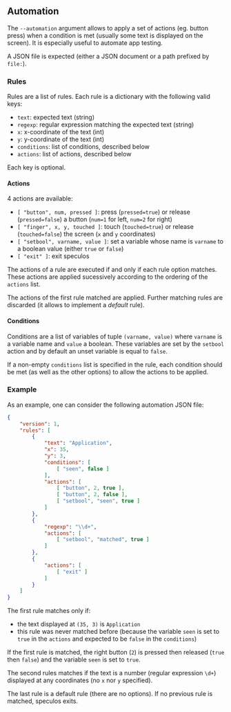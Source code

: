 ## Automation

The `--automation` argument allows to apply a set of actions (eg. button press)
when a condition is met (usually some text is displayed on the screen). It is
especially useful to automate app testing.

A JSON file is expected (either a JSON document or a path prefixed by `file:`).


### Rules

Rules are a list of rules. Each rule is a dictionary with the following valid
keys:

- `text`: expected text (string)
- `regexp`: regular expression matching the expected text (string)
- `x`: x-coordinate of the text (int)
- `y`: y-coordinate of the text (int)
- `conditions`: list of conditions, described below
- `actions`: list of actions, described below

Each key is optional.

#### Actions

4 actions are available:

- `[ "button", num, pressed ]`: press (`pressed=true`) or release
  (`pressed=false`) a button (`num=1` for left, `num=2` for right)
- `[ "finger", x, y, touched ]`: touch (`touched=true`) or release
  (`touched=false`) the screen (`x` and `y` coordinates)
- `[ "setbool", varname, value ]`: set a variable whose name is `varname` to a
  boolean value (either `true` or `false`)
- `[ "exit" ]`: exit speculos

The actions of a rule are executed if and only if each rule option matches.
These actions are applied sucessively according to the ordering of the `actions`
list.

The actions of the first rule matched are applied. Further matching rules are
discarded (it allows to implement a *default* rule).

#### Conditions

Conditions are a list of variables of tuple `(varname, value)` where `varname`
is a variable name and `value` a boolean. These variables are set by the
`setbool` action and by default an unset variable is equal to `false`.

If a non-empty `conditions` list is specified in the rule, each condition should
be met (as well as the other options) to allow the actions to be applied.


### Example

As an example, one can consider the following automation JSON file:

```json
{
    "version": 1,
    "rules": [
        {
            "text": "Application",
            "x": 35,
            "y": 3,
            "conditions": [
                [ "seen", false ]
            ],
            "actions": [
                [ "button", 2, true ],
                [ "button", 2, false ],
                [ "setbool", "seen", true ]
            ]
        },
        {
            "regexp": "\\d+",
            "actions": [
                [ "setbool", "matched", true ]
            ]
        },
        {
            "actions": [
                [ "exit" ]
            ]
        }
    ]
}
```

The first rule matches only if:

- the text displayed at `(35, 3)` is `Application`
- this rule was never matched before (because the variable `seen` is set to
  `true` in the `actions` and expected to be `false` in the `conditions`)

If the first rule is matched, the right button (`2`) is pressed then released
(`true` then `false`) and the variable `seen` is set to `true`.

The second rules matches if the text is a number  (regular expression `\d+`)
displayed at any coordinates (no `x` nor `y` specified).

The last rule is a default rule (there are no options). If no previous rule is
matched, speculos exits.
